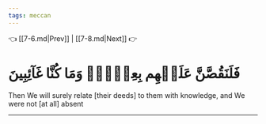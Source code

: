 ```yaml
---
tags: meccan
---
```


👈 [[7-6.md|Prev]] | [[7-8.md|Next]] 👉

# فَلَنَقُصَّنَّ عَلَيۡهِم بِعِلۡمٖۖ وَمَا كُنَّا غَآئِبِينَ

Then We will surely relate [their deeds] to them with knowledge, and We were not [at all] absent

---

